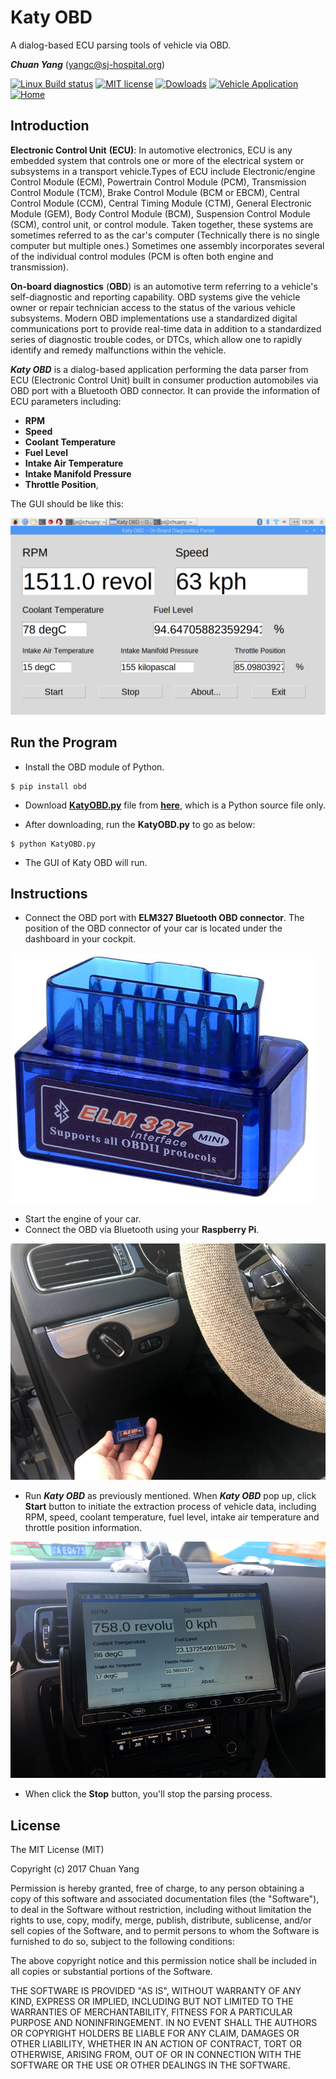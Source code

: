 # Katy OBD
A dialog-based ECU parsing tools of vehicle via OBD.

***Chuan Yang*** (<yangc@sj-hospital.org>)

[![Linux Build status](https://img.shields.io/badge/Linux-passing-brightgreen.svg)](https://github.com/YangChuan80/KatyOBD)
[![MIT license](https://img.shields.io/badge/license-MIT%20License-blue.svg)](LICENSE)
[![Dowloads](https://img.shields.io/badge/downloads-7K-green.svg)](https://github.com/YangChuan80/WillowbendDICOM/raw/master/Installer/WillowbendDICOM_Installer.exe?raw=true)
[![Vehicle Application](https://img.shields.io/badge/application-vehicle-orange.svg)](README.md)
[![Home](https://img.shields.io/badge/GitHub-home-ff69b4.svg)](https://github.com/YangChuan80)

## Introduction
**Electronic Control Unit** **(ECU)**: In automotive electronics, ECU is any embedded system that controls one or more of the electrical system or subsystems in a transport vehicle.Types of ECU include Electronic/engine Control Module (ECM), Powertrain Control Module (PCM), Transmission Control Module (TCM), Brake Control Module (BCM or EBCM), Central Control Module (CCM), Central Timing Module (CTM), General Electronic Module (GEM), Body Control Module (BCM), Suspension Control Module (SCM), control unit, or control module. Taken together, these systems are sometimes referred to as the car's computer (Technically there is no single computer but multiple ones.) Sometimes one assembly incorporates several of the individual control modules (PCM is often both engine and transmission).

**On-board diagnostics** (**OBD**) is an automotive term referring to a vehicle's self-diagnostic and reporting capability. OBD systems give the vehicle owner or repair technician access to the status of the various vehicle subsystems. Modern OBD implementations use a standardized digital communications port to provide real-time data in addition to a standardized series of diagnostic trouble codes, or DTCs, which allow one to rapidly identify and remedy malfunctions within the vehicle.

***Katy OBD*** is a dialog-based application performing the data parser from ECU (Electronic Control Unit) built in consumer production automobiles via OBD port with a Bluetooth OBD connector. It can provide the information of ECU parameters including: 
- **RPM** 
- **Speed**
- **Coolant Temperature**
- **Fuel Level**
- **Intake Air Temperature**
- **Intake Manifold Pressure**
- **Throttle Position**, 

The GUI should be like this: 

[![Katy OBD GUI](images/Katy_OBD_GUI.jpg)](README.md)

## Run the Program
- Install the OBD module of Python.
```
$ pip install obd
```
- Download **[KatyOBD.py](https://raw.githubusercontent.com/YangChuan80/KatyOBD/master/KatyOBD.py)** file from **[here](https://raw.githubusercontent.com/YangChuan80/KatyOBD/master/KatyOBD.py)**, which is a Python source file only. 

- After downloading, run the **KatyOBD.py** to go as below:

```
$ python KatyOBD.py
```
- The GUI of Katy OBD will run.

## Instructions
- Connect the OBD port with **ELM327 Bluetooth OBD connector**. The position of the OBD connector of your car is located under the dashboard in your cockpit.


[![ELM 327](images/ELM327.jpg)](README.md)

- Start the engine of your car.
- Connect the OBD via Bluetooth using your **Raspberry Pi**.

[![Connect OBD](images/OBD_00.jpg)](README.md)

- Run ***Katy OBD*** as previously mentioned. When ***Katy OBD*** pop up, click **Start** button to initiate the extraction process of vehicle data, including RPM, speed, coolant temperature, fuel level, intake air temperature and throttle position information. 

[![Dash](images/Dash_02.jpg)](README.md)

- When click the **Stop** button, you'll stop the parsing process. 

## License
The MIT License (MIT)

Copyright (c) 2017 Chuan Yang

Permission is hereby granted, free of charge, to any person obtaining a copy
of this software and associated documentation files (the "Software"), to deal
in the Software without restriction, including without limitation the rights
to use, copy, modify, merge, publish, distribute, sublicense, and/or sell
copies of the Software, and to permit persons to whom the Software is
furnished to do so, subject to the following conditions:

The above copyright notice and this permission notice shall be included in all
copies or substantial portions of the Software.

THE SOFTWARE IS PROVIDED "AS IS", WITHOUT WARRANTY OF ANY KIND, EXPRESS OR
IMPLIED, INCLUDING BUT NOT LIMITED TO THE WARRANTIES OF MERCHANTABILITY,
FITNESS FOR A PARTICULAR PURPOSE AND NONINFRINGEMENT. IN NO EVENT SHALL THE
AUTHORS OR COPYRIGHT HOLDERS BE LIABLE FOR ANY CLAIM, DAMAGES OR OTHER
LIABILITY, WHETHER IN AN ACTION OF CONTRACT, TORT OR OTHERWISE, ARISING FROM,
OUT OF OR IN CONNECTION WITH THE SOFTWARE OR THE USE OR OTHER DEALINGS IN THE
SOFTWARE.
